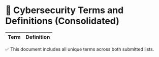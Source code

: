 # 📘 Cybersecurity Terms and Definitions (Consolidated)

| **Term** | **Definition** |
|---------|----------------|

✅ This document includes all unique terms across both submitted lists.